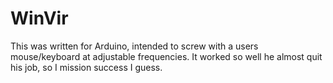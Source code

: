 # WinVir

This was written for Arduino, intended to screw with a users mouse/keyboard at adjustable frequencies. It worked so well he almost quit his job, so I mission success I guess.
